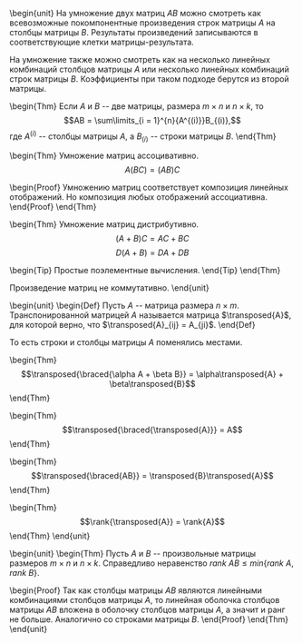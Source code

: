 \begin{unit}
На умножение двух матриц $AB$ можно смотреть как всевозможные покомпонентные произведения строк матрицы $A$ на
столбцы матрицы $B$. Результаты произведений записываются в соответствующие клетки матрицы-результата.

На умножение также можно смотреть как на несколько линейных комбинаций столбцов матрицы $A$ или несколько
линейных комбинаций строк матрицы $B$. Коэффициенты при таком подходе берутся из второй матрицы.

\begin{Thm}
Если $A$ и $B$ -- две матрицы, размера $m \times n$ и $n \times k$, то
$$AB = \sum\limits_{i = 1}^{n}{A^{(i)}}B_{(i)},$$
где $A^{(i)}$ -- столбцы матрицы $A$, а $B_{(i)}$ -- строки матрицы $B$.
\end{Thm}

\begin{Thm}
Умножение матриц ассоцивативно.
$$A(BC) = (AB)C$$

\begin{Proof}
Умножению матриц соответствует композиция линейных отображений. Но композиция любых отображений ассоциативна.
\end{Proof}
\end{Thm}

\begin{Thm}
Умножение матриц дистрибутивно.
$$(A + B)C = AC + BC$$
$$D(A + B) = DA + DB$$

\begin{Tip}
Простые поэлементные вычисления.
\end{Tip}
\end{Thm}

Произведение матриц не коммутативно.
\end{unit}

\begin{unit}
\begin{Def}
Пусть $A$ -- матрица размера $n \times m$. Транспонированной матрицей $A$ называется матрица $\transposed{A}$, для
которой верно, что $\transposed{A}_{ij} = A_{ji}$.
\end{Def}

То есть строки и столбцы матрицы $A$ поменялись местами.

\begin{Thm}
$$\transposed{\braced{\alpha A + \beta B}} = \alpha\transposed{A} + \beta\transposed{B}$$
\end{Thm}

\begin{Thm}
$$\transposed{\braced{\transposed{A}}} = A$$
\end{Thm}

\begin{Thm}
$$\transposed{\braced{AB}} = \transposed{B}\transposed{A}$$
\end{Thm}

\begin{Thm}
$$\rank{\transposed{A}} = \rank{A}$$
\end{Thm}
\end{unit}

\begin{unit}
\begin{Thm}
Пусть $A$ и $B$ -- произвольные матрицы размеров $m \times n$ и $n \times k$. Справедливо неравенство
$rank\ AB \leq min \{ rank\ A, rank\ B \}$.

\begin{Proof}
Так как столбцы матрицы $AB$ являются линейными комбинациями столбцов матрицы $A$, то линейная оболочка столбцов
матрицы $AB$ вложена в оболочку столбцов матрицы $A$, а значит и ранг не больше. Аналогично со строками матрицы
$B$.
\end{Proof}
\end{Thm}
\end{unit}

